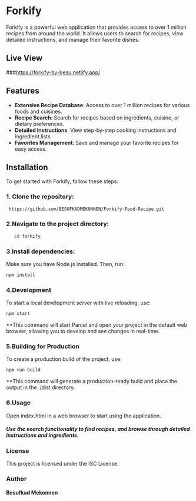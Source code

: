 # Forkify

Forkify is a powerful web application that provides access to over 1 million recipes from around the world. It allows users to search for recipes, view detailed instructions, and manage their favorite dishes.

## Live View
###https://forkify-by-besu.netlify.app/

## Features

- **Extensive Recipe Database**: Access to over 1 million recipes for various foods and cuisines.
- **Recipe Search**: Search for recipes based on ingredients, cuisine, or dietary preferences.
- **Detailed Instructions**: View step-by-step cooking instructions and ingredient lists.
- **Favorites Management**: Save and manage your favorite recipes for easy access.

## Installation

To get started with Forkify, follow these steps:

### 1. **Clone the repository**:

   ```bash
    https://github.com/BESUFKADMEKONNEN/Forkify-Food-Recipe.git
   ```

### 2.Navigate to the project directory:
   
   ```bash
      cd forkify
   ```

### 3.Install dependencies:
Make sure you have Node.js installed. Then, run:
```bash
npm install
```

### 4.Development
To start a local development server with live reloading, use:
```bash
npm start
```

**This command will start Parcel and open your project in the default web browser, allowing you to develop and see changes in real-time.


### 5.Building for Production
To create a production build of the project, use:
```bash
npm run build
```

**This command will generate a production-ready build and place the output in the ./dist directory.

### 6.Usage
Open index.html in a web browser to start using the application.

##### Use the search functionality to find recipes, and browse through detailed instructions and ingredients.

### License
This project is licensed under the ISC License.

### Author
#### Besufkad Mekonnen
